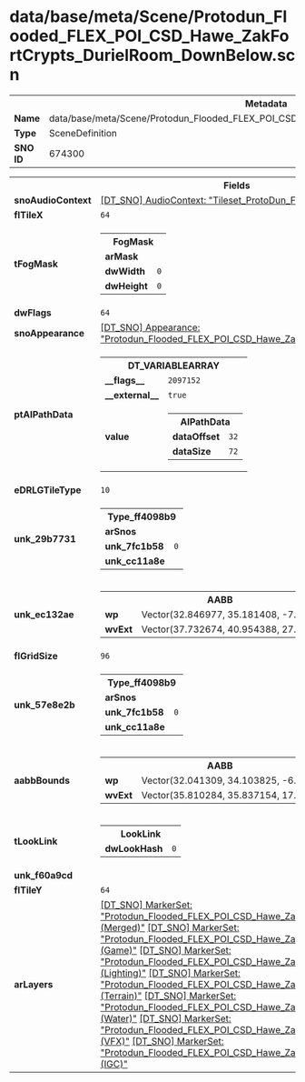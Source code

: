 <h1>data/base/meta/Scene/Protodun_Flooded_FLEX_POI_CSD_Hawe_ZakFortCrypts_DurielRoom_DownBelow.scn</h1><table><tr><th colspan="100%">Metadata</th></tr><tr><td><b>Name</b></td><td>data/base/meta/Scene/Protodun_Flooded_FLEX_POI_CSD_Hawe_ZakFortCrypts_DurielRoom_DownBelow.scn</td></tr><tr><td><b>Type</b></td><td>SceneDefinition</td></tr><tr><td><b>SNO ID</b></td><td>674300</td></tr></table>

<table><tr><th colspan="100%">Fields</th></tr><tr><td><b>snoAudioContext</b></td><td><a href="..\AudioContext\Tileset_ProtoDun_Flooded.auc">[DT_SNO] AudioContext: "Tileset_ProtoDun_Flooded"</a></td></tr><tr><td><b>flTileX</b></td><td><code>64</code></td></tr><tr><td><b>tFogMask</b></td><td><table><tr><th colspan="100%">FogMask</th></tr><tr><td><b>arMask</b></td><td></td></tr><tr><td><b>dwWidth</b></td><td><code>0</code></td></tr><tr><td><b>dwHeight</b></td><td><code>0</code></td></tr></table>

</td></tr><tr><td><b>dwFlags</b></td><td><code>64</code></td></tr><tr><td><b>snoAppearance</b></td><td><a href="..\Appearance\Protodun_Flooded_FLEX_POI_CSD_Hawe_ZakFortCrypts_DurielRoom_DownBelow.app">[DT_SNO] Appearance: "Protodun_Flooded_FLEX_POI_CSD_Hawe_ZakFortCrypts_DurielRoom_DownBelow"</a></td></tr><tr><td><b>ptAIPathData</b></td><td><table><tr><th colspan="100%">DT_VARIABLEARRAY</th></tr><tr><td><b>__flags__</b></td><td><code>2097152</code></td></tr><tr><td><b>__external__</b></td><td><code>true</code></td></tr><tr><td><b>value</b></td><td><table><tr><th colspan="100%">AIPathData</th></tr><tr><td><b>dataOffset</b></td><td><code>32</code></td></tr><tr><td><b>dataSize</b></td><td><code>72</code></td></tr></table>

</td></tr></table>

</td></tr><tr><td><b>eDRLGTileType</b></td><td><code>10</code></td></tr><tr><td><b>unk_29b7731</b></td><td><table><tr><th colspan="100%">Type_ff4098b9</th></tr><tr><td><b>arSnos</b></td><td></td></tr><tr><td><b>unk_7fc1b58</b></td><td><code>0</code></td></tr><tr><td><b>unk_cc11a8e</b></td><td></td></tr></table>

</td></tr><tr><td><b>unk_ec132ae</b></td><td><table><tr><th colspan="100%">AABB</th></tr><tr><td><b>wp</b></td><td>Vector(32.846977, 35.181408, -7.633442)</td></tr><tr><td><b>wvExt</b></td><td>Vector(37.732674, 40.954388, 27.061768)</td></tr></table>

</td></tr><tr><td><b>flGridSize</b></td><td><code>96</code></td></tr><tr><td><b>unk_57e8e2b</b></td><td><table><tr><th colspan="100%">Type_ff4098b9</th></tr><tr><td><b>arSnos</b></td><td></td></tr><tr><td><b>unk_7fc1b58</b></td><td><code>0</code></td></tr><tr><td><b>unk_cc11a8e</b></td><td></td></tr></table>

</td></tr><tr><td><b>aabbBounds</b></td><td><table><tr><th colspan="100%">AABB</th></tr><tr><td><b>wp</b></td><td>Vector(32.041309, 34.103825, -6.995754)</td></tr><tr><td><b>wvExt</b></td><td>Vector(35.810284, 35.837154, 17.149952)</td></tr></table>

</td></tr><tr><td><b>tLookLink</b></td><td><table><tr><th colspan="100%">LookLink</th></tr><tr><td><b>dwLookHash</b></td><td><code>0</code></td></tr></table>

</td></tr><tr><td><b>unk_f60a9cd</b></td><td></td></tr><tr><td><b>flTileY</b></td><td><code>64</code></td></tr><tr><td><b>arLayers</b></td><td><a href="..\MarkerSet\Protodun_Flooded_FLEX_POI_CSD_Hawe_ZakFortCrypts_DurielRoom_DownBelow (Merged).mrk">[DT_SNO] MarkerSet: "Protodun_Flooded_FLEX_POI_CSD_Hawe_ZakFortCrypts_DurielRoom_DownBelow (Merged)"</a>
<a href="..\MarkerSet\Protodun_Flooded_FLEX_POI_CSD_Hawe_ZakFortCrypts_DurielRoom_DownBelow (Game).mrk">[DT_SNO] MarkerSet: "Protodun_Flooded_FLEX_POI_CSD_Hawe_ZakFortCrypts_DurielRoom_DownBelow (Game)"</a>
<a href="..\MarkerSet\Protodun_Flooded_FLEX_POI_CSD_Hawe_ZakFortCrypts_DurielRoom_DownBelow (Lighting).mrk">[DT_SNO] MarkerSet: "Protodun_Flooded_FLEX_POI_CSD_Hawe_ZakFortCrypts_DurielRoom_DownBelow (Lighting)"</a>
<a href="..\MarkerSet\Protodun_Flooded_FLEX_POI_CSD_Hawe_ZakFortCrypts_DurielRoom_DownBelow (Terrain).mrk">[DT_SNO] MarkerSet: "Protodun_Flooded_FLEX_POI_CSD_Hawe_ZakFortCrypts_DurielRoom_DownBelow (Terrain)"</a>
<a href="..\MarkerSet\Protodun_Flooded_FLEX_POI_CSD_Hawe_ZakFortCrypts_DurielRoom_DownBelow (Water).mrk">[DT_SNO] MarkerSet: "Protodun_Flooded_FLEX_POI_CSD_Hawe_ZakFortCrypts_DurielRoom_DownBelow (Water)"</a>
<a href="..\MarkerSet\Protodun_Flooded_FLEX_POI_CSD_Hawe_ZakFortCrypts_DurielRoom_DownBelow (VFX).mrk">[DT_SNO] MarkerSet: "Protodun_Flooded_FLEX_POI_CSD_Hawe_ZakFortCrypts_DurielRoom_DownBelow (VFX)"</a>
<a href="..\MarkerSet\Protodun_Flooded_FLEX_POI_CSD_Hawe_ZakFortCrypts_DurielRoom_DownBelow (IGC).mrk">[DT_SNO] MarkerSet: "Protodun_Flooded_FLEX_POI_CSD_Hawe_ZakFortCrypts_DurielRoom_DownBelow (IGC)"</a>
</td></tr></table>

